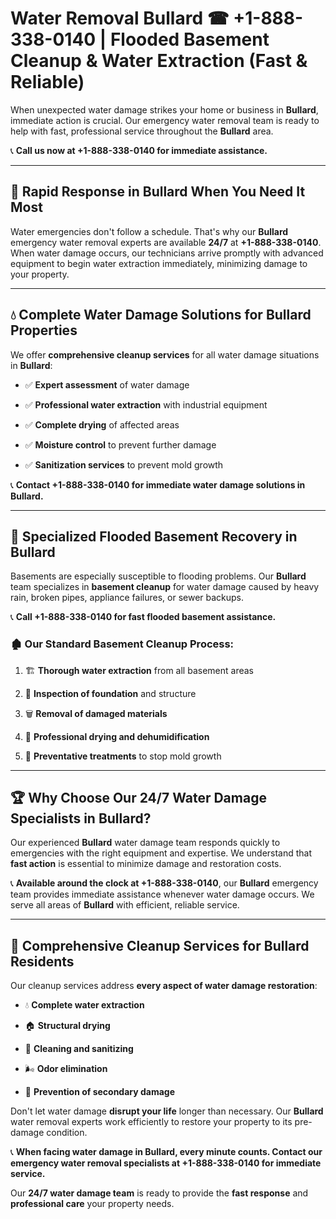 # Water Removal Bullard ☎ +1-888-338-0140 | Flooded Basement Cleanup & Water Extraction (Fast & Reliable)

When unexpected water damage strikes your home or business in **Bullard**, immediate action is crucial. Our emergency water removal team is ready to help with fast, professional service throughout the **Bullard** area. 

📞 **Call us now at +1-888-338-0140 for immediate assistance.**
---
## 🚀 Rapid Response in Bullard When You Need It Most
Water emergencies don't follow a schedule. That's why our **Bullard** emergency water removal experts are available **24/7** at **+1-888-338-0140**. When water damage occurs, our technicians arrive promptly with advanced equipment to begin water extraction immediately, minimizing damage to your property.
---
## 💧 Complete Water Damage Solutions for Bullard Properties
We offer **comprehensive cleanup services** for all water damage situations in **Bullard**:
- ✅ **Expert assessment** of water damage  
- ✅ **Professional water extraction** with industrial equipment  
- ✅ **Complete drying** of affected areas  
- ✅ **Moisture control** to prevent further damage  
- ✅ **Sanitization services** to prevent mold growth  
📞 **Contact +1-888-338-0140 for immediate water damage solutions in Bullard.**
---
## 🌊 Specialized Flooded Basement Recovery in Bullard
Basements are especially susceptible to flooding problems. Our **Bullard** team specializes in **basement cleanup** for water damage caused by heavy rain, broken pipes, appliance failures, or sewer backups. 
📞 **Call +1-888-338-0140 for fast flooded basement assistance.**
### 🏚️ Our Standard Basement Cleanup Process:
1. 🏗️ **Thorough water extraction** from all basement areas  
2. 🔎 **Inspection of foundation** and structure  
3. 🗑️ **Removal of damaged materials**  
4. 💨 **Professional drying and dehumidification**  
5. 🚫 **Preventative treatments** to stop mold growth  
---
## 🏆 Why Choose Our 24/7 Water Damage Specialists in Bullard?
Our experienced **Bullard** water damage team responds quickly to emergencies with the right equipment and expertise. We understand that **fast action** is essential to minimize damage and restoration costs.
📞 **Available around the clock at +1-888-338-0140**, our **Bullard** emergency team provides immediate assistance whenever water damage occurs. We serve all areas of **Bullard** with efficient, reliable service.
---
## 🧹 Comprehensive Cleanup Services for Bullard Residents
Our cleanup services address **every aspect of water damage restoration**:
- 💧 **Complete water extraction**  
- 🏠 **Structural drying**  
- 🧼 **Cleaning and sanitizing**  
- 🌬️ **Odor elimination**  
- 🚫 **Prevention of secondary damage**  
Don't let water damage **disrupt your life** longer than necessary. Our **Bullard** water removal experts work efficiently to restore your property to its pre-damage condition.
📞 **When facing water damage in Bullard, every minute counts. Contact our emergency water removal specialists at +1-888-338-0140 for immediate service.**
Our **24/7 water damage team** is ready to provide the **fast response** and **professional care** your property needs.
